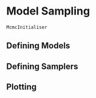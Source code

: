 # Model Sampling 

```@docs
McmcInitialiser
```


## Defining Models 

## Defining Samplers 

## Plotting 
